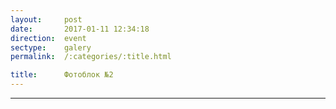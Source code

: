 ```yaml
---
layout:     post
date:       2017-01-11 12:34:18
direction:  event
sectype:    galery
permalink:  /:categories/:title.html

title:      Фотоблок №2 
---
```


<section class="event_galery">                       
    <div id="fotoblock-2" class="owl-carousel owl-theme same_galery">
        <a data-toggle="modal" href="#responsive" class="item"><div class="img_inline" style="background-image: url(../images/event/2_1.jpg)"></div></a>
        <a data-toggle="modal" href="#responsive" class="item"><div class="img_inline" style="background-image: url(../images/event/2_2.jpg)"></div></a>
        <a data-toggle="modal" href="#responsive" class="item"><div class="img_inline" style="background-image: url(../images/event/2_3.jpg)"></div></a>
        <a data-toggle="modal" href="#responsive" class="item"><div class="img_inline" style="background-image: url(../images/event/2_4.jpg)"></div></a>
        <a data-toggle="modal" href="#responsive" class="item"><div class="img_inline" style="background-image: url(../images/event/2_5.jpg)"></div></a>
        <a data-toggle="modal" href="#responsive" class="item"><div class="img_inline" style="background-image: url(../images/event/2_6.jpg)"></div></a>
    </div>
    <div class="container">
        <hr class="style-event">
    </div>
</section>
